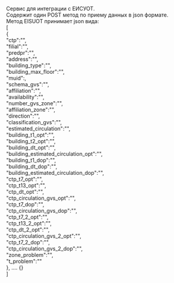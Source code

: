 Сервис для интеграции с ЕИСУОТ.<br>
Содержит один POST метод по приему данных в json формате.<br>
Метод EISUOT принимает json вида:<br>
[<br>
  {<br>
    "ctp":"",<br>
    "filial":"",<br>
    "predpr":"",<br>
    "address":"",<br>
    "building_type":"",<br>
    "building_max_floor":"",<br>
    "muid":,<br>
    "schema_gvs":"",<br>
    "affiliation":"",<br>
    "availability":"",<br>
    "number_gvs_zone":"",<br>
    "affiliation_zone":"",<br>
    "direction":"",<br>
    "classification_gvs":"",<br>
    "estimated_circulation":"",<br>
    "building_t1_opt":"",<br>
    "building_t2_opt":"",<br>
    "building_dt_opt":"",<br>
    "building_estimated_circulation_opt":"",<br>
    "building_t1_dop":"",<br>
    "building_dt_dop":"",<br>
    "building_estimated_circulation_dop":"",<br>
    "ctp_t7_opt":"",<br>
    "ctp_t13_opt":"",<br>
    "ctp_dt_opt":"",<br>
    "ctp_circulation_gvs_opt":"",<br>
    "ctp_t7_dop":"",<br>
    "ctp_circulation_gvs_dop":"",<br>
    "ctp_t7_2_opt":"",<br>
    "ctp_t13_2_opt":"",<br>
    "ctp_dt_2_opt":"",<br>
    "ctp_circulation_gvs_2_opt":"",<br>
    "ctp_t7_2_dop":"",<br>
    "ctp_circulation_gvs_2_dop":"",<br>
    "zone_problem":"",<br>
    "t_problem":""<br>
  }, .... {}<br>
]
